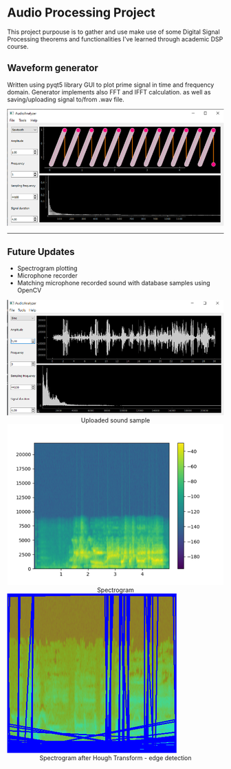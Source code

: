 # Audio Processing Project

This project purpouse is to gather and use make use of some Digital Signal Processing theorems
and functionalities I've learned through academic DSP course.

## **Waveform generator**

Written using pyqt5 library GUI to plot prime signal in time and frequency domain. Generator implements also FFT and IFFT calculation. as well as saving/uploading signal to/from .wav file.

![Old_GUI](https://github.com/MikeZ7/Audio_Processing/blob/master/Images/qt_gui.png)

---

## **Future Updates**

* Spectrogram plotting
* Microphone recorder
* Matching microphone recorded sound with database samples using OpenCV


<p1 align="center">
  <img src="https://github.com/MikeZ7/Audio_Processing/blob/master/Images/qt_gui_sound.png" />
  <figcaption>Uploaded sound sample</figcaption>
</p1>

<p2 align="center">
  <img src="https://github.com/MikeZ7/Audio_Processing/blob/master/Images/spectrogram.png" />
  <figcaption>Spectrogram</figcaption>
</p2>

<p3 align="center">
  <img src="https://github.com/MikeZ7/Audio_Processing/blob/master/Images/hough_template.png" />
  <figcaption>Spectrogram after Hough Transform - edge detection</figcaption>
</p3>

